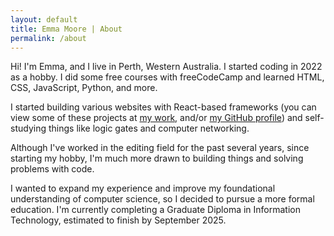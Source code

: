 ```yaml
---
layout: default
title: Emma Moore | About
permalink: /about
---
```


Hi! I'm Emma, and I live in Perth, Western Australia. I started coding in 2022 as a hobby. I did some free courses with freeCodeCamp and learned HTML, CSS, JavaScript, Python, and more.

I started building various websites with React-based frameworks (you can view some of these projects at [my work]({{site.url}}), and/or [my GitHub profile](https://github.com/emoore29)) and self-studying things like logic gates and computer networking.

Although I've worked in the editing field for the past several years, since starting my hobby, I'm much more drawn to building things and solving problems with code.

I wanted to expand my experience and improve my foundational understanding of computer science, so I decided to pursue a more formal education. I'm currently completing a Graduate Diploma in Information Technology, estimated to finish by September 2025.
